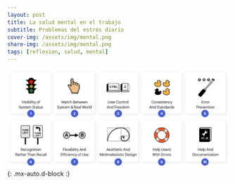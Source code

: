 ```yaml
---
layout: post
title: La salud mental en el trabajo
subtitle: Problemas del estrés diario
cover-img: /assets/img/mental.png
share-img: /assets/img/mental.png
tags: [reflexion, salud, mental]
---
```


![Reglas de heurística](/assets/img/heuristic.png){: .mx-auto.d-block :}
